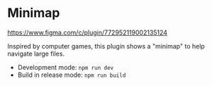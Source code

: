 # Minimap

<https://www.figma.com/c/plugin/772952119002135124>

Inspired by computer games, this plugin shows a "minimap" to help navigate large files.

- Development mode: `npm run dev`
- Build in release mode: `npm run build`
